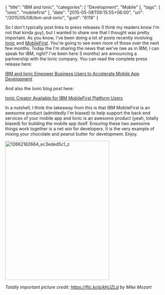 {
	"title": "IBM and Ionic",
	"categories": [
		"Development",
		"Mobile"
	],
	"tags": [
		"ionic",
		"mobilefirst"
	],
	"date": "2015-05-08T09:15:55+06:00",
	"url": "/2015/05/08/ibm-and-ionic",
	"guid": "6118"
}

So I don't typically post links to press releases (I think my readers know I'm not that kinda guy), but I wanted to share one that I thought was pretty important. As you know, I've been doing a lot of posts recently involving <a href="http://www.ionicframework.com">Ionic</a> and <a href="http://www.ibm.com/mobilefirst/us/en/">MobileFirst</a>. You're going to see even more of those over the next few months. Today the I'm sharing the news that we've (we as in IBM, I can speak for IBM, right? I've been here 3 months) are announcing a partnership with the Ionic company. You can read the complete press release here:

<!--more-->


<a href="http://www-03.ibm.com/press/us/en/pressrelease/46623.wss">IBM and Ionic Empower Business Users to Accelerate Mobile App Development</a>

And also the Ionic blog post here:

<a href="http://blog.ionic.io/ionic-creator-available-for-ibm-mobilefirst-platform-users/">Ionic Creator Available for IBM MobileFirst Platform Users</a>

In a nutshell, I think the takeaway from this is that IBM MobileFirst is an awesome product (admittedly I'm biased) to help support the back end services of your mobile app and Ionic is an awesome product (yeah, totally biased) for building the mobile app itself. Ensuring these two awesome things work together is a net win for developers. It is the very example of mixing your chocolate and peanut butter for development. Enjoy.

<a href="http://www.raymondcamden.com/wp-content/uploads/2015/05/12662182664_ec3eded5c1_z.jpg"><img src="http://www.raymondcamden.com/wp-content/uploads/2015/05/12662182664_ec3eded5c1_z.jpg" alt="12662182664_ec3eded5c1_z" width="336" height="450" class="aligncenter size-full wp-image-6119" /></a>

<i>Totally important picture credit: <a href="https://flic.kr/p/khUZLd">https://flic.kr/p/khUZLd</a> by Mike Mozart</i>